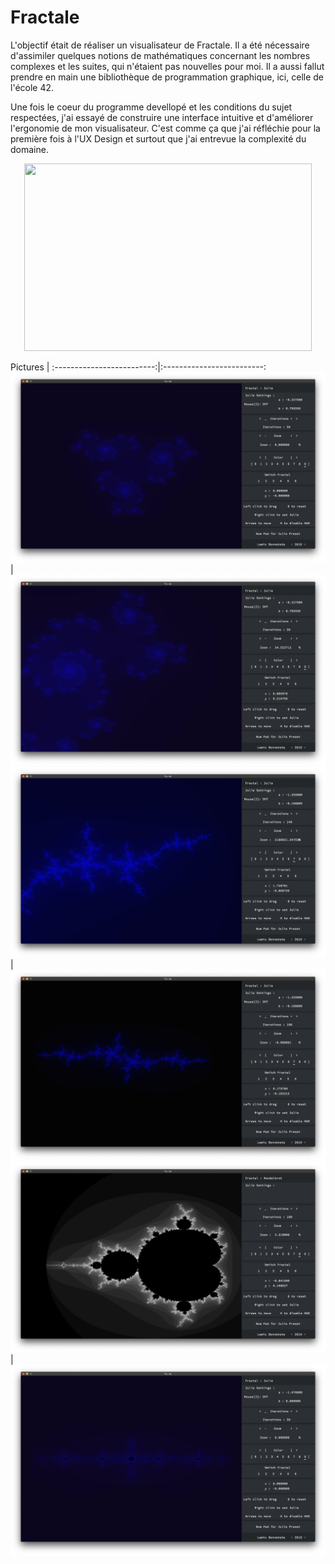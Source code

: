 # Fractale

L'objectif était de réaliser un visualisateur de Fractale. Il a été nécessaire d'assimiler quelques notions de mathématiques concernant les nombres complexes et les suites, qui n'étaient pas nouvelles pour moi. Il a aussi fallut prendre en main une bibliothèque de programmation graphique, ici, celle de l'école 42.

Une fois le coeur du programme devellopé et les conditions du sujet respectées, j'ai essayé de construire une interface intuitive et d'améliorer l'ergonomie de mon visualisateur. C'est comme ça que j'ai réfléchie pour la première fois à l'UX Design et surtout que j'ai entrevue la complexité du domaine.

<p align="center">
  <img width="460" height="300" src="https://media.giphy.com/media/UtPWJoTZ9wnlWkQMrW/giphy.gif">
</p>

 Pictures | 
:-------------------------:|:-------------------------:
![](meds/pic1.png)  |  ![](meds/pic2.png)
![](meds/pic5.png)  |  ![](meds/pic4.png)
![](meds/pic3.png)  | ![](meds/pic6.png) 
